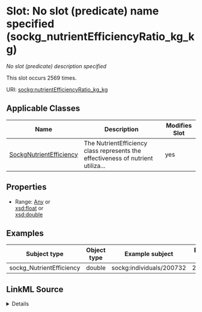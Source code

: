 

# Slot: No slot (predicate) name specified (sockg_nutrientEfficiencyRatio_kg_kg)


_No slot (predicate) description specified_






This slot occurs 2569 times.


URI: [sockg:nutrientEfficiencyRatio_kg_kg](https://idir.uta.edu/sockg-ontology/docs/nutrientEfficiencyRatio_kg_kg)



<!-- no inheritance hierarchy -->





## Applicable Classes

| Name | Description | Modifies Slot |
| --- | --- | --- |
| [SockgNutrientEfficiency](../classes/SockgNutrientEfficiency.md) | The NutrientEfficiency class represents the effectiveness of nutrient utiliza... |  yes  |







## Properties

* Range: [Any](../classes/Any.md)&nbsp;or&nbsp;<br />[xsd:float](http://www.w3.org/2001/XMLSchema#float)&nbsp;or&nbsp;<br />[xsd:double](http://www.w3.org/2001/XMLSchema#double)






## Examples

| Subject type | Object type | Example subject | Example object | Occurrences |
| --- | --- | --- | --- | --- |
| sockg_NutrientEfficiency | double | sockg:individuals/200732 | 2.098475 | 2569 |




## LinkML Source

<details>

```yaml
name: sockg_nutrientEfficiencyRatio_kg_kg
annotations:
  count:
    tag: count
    value: 2569
description: No slot (predicate) description specified
title: No slot (predicate) name specified
examples:
- object:
    example_object: '2.098475'
    example_object_type: double
    example_predicate: sockg:nutrientEfficiencyRatio_kg_kg
    example_subject: sockg:individuals/200732
    example_subject_type: sockg_NutrientEfficiency
from_schema: soc-kg
rank: 1000
domain: sockg_NutrientEfficiency
slot_uri: sockg:nutrientEfficiencyRatio_kg_kg
alias: sockg_nutrientEfficiencyRatio_kg_kg
domain_of:
- sockg_NutrientEfficiency
range: Any
any_of:
- range: float
- range: double

```
</details>